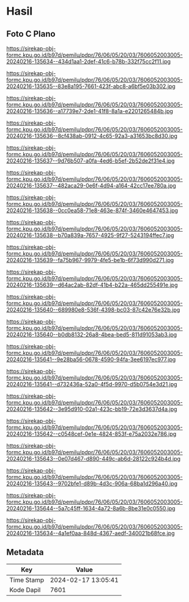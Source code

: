 # Hasil

## Foto C Plano

https://sirekap-obj-formc.kpu.go.id/b97d/pemilu/pdpr/76/06/05/20/03/7606052003005-20240216-135634--434d1aa1-2def-41c6-b78b-332f75cc2f11.jpg

https://sirekap-obj-formc.kpu.go.id/b97d/pemilu/pdpr/76/06/05/20/03/7606052003005-20240216-135635--83e8a195-7661-423f-abc8-a6bf5e03b302.jpg

https://sirekap-obj-formc.kpu.go.id/b97d/pemilu/pdpr/76/06/05/20/03/7606052003005-20240216-135636--a17739e7-2de1-41f8-8a1a-e2201265484b.jpg

https://sirekap-obj-formc.kpu.go.id/b97d/pemilu/pdpr/76/06/05/20/03/7606052003005-20240216-135636--8cf438ab-0912-4c65-92a3-a31653bc8d30.jpg

https://sirekap-obj-formc.kpu.go.id/b97d/pemilu/pdpr/76/06/05/20/03/7606052003005-20240216-135637--9d76b507-a0fa-4ed6-b5ef-2b52de2f31e4.jpg

https://sirekap-obj-formc.kpu.go.id/b97d/pemilu/pdpr/76/06/05/20/03/7606052003005-20240216-135637--482aca29-0e6f-4d94-a164-42cc17ee780a.jpg

https://sirekap-obj-formc.kpu.go.id/b97d/pemilu/pdpr/76/06/05/20/03/7606052003005-20240216-135638--0cc0ea58-71e8-463e-874f-3460e4647453.jpg

https://sirekap-obj-formc.kpu.go.id/b97d/pemilu/pdpr/76/06/05/20/03/7606052003005-20240216-135638--b70a839a-7657-4925-9f27-5243194ffec7.jpg

https://sirekap-obj-formc.kpu.go.id/b97d/pemilu/pdpr/76/06/05/20/03/7606052003005-20240216-135639--fa75b967-9979-4fe5-be1b-6f73d990d271.jpg

https://sirekap-obj-formc.kpu.go.id/b97d/pemilu/pdpr/76/06/05/20/03/7606052003005-20240216-135639--d64ac2ab-82df-41b4-b22a-465dd255491e.jpg

https://sirekap-obj-formc.kpu.go.id/b97d/pemilu/pdpr/76/06/05/20/03/7606052003005-20240216-135640--689980e8-536f-4398-bc03-87c42e76e32b.jpg

https://sirekap-obj-formc.kpu.go.id/b97d/pemilu/pdpr/76/06/05/20/03/7606052003005-20240216-135640--b0db8132-26a8-4bea-bed5-811d91053ab3.jpg

https://sirekap-obj-formc.kpu.go.id/b97d/pemilu/pdpr/76/06/05/20/03/7606052003005-20240216-135641--9e28ba56-0678-4590-94fa-3ee6197ec977.jpg

https://sirekap-obj-formc.kpu.go.id/b97d/pemilu/pdpr/76/06/05/20/03/7606052003005-20240216-135641--d732436a-52a0-4f5d-9970-d5b0754e3d21.jpg

https://sirekap-obj-formc.kpu.go.id/b97d/pemilu/pdpr/76/06/05/20/03/7606052003005-20240216-135642--3e95d910-02a1-423c-bb19-72e3d3637d4a.jpg

https://sirekap-obj-formc.kpu.go.id/b97d/pemilu/pdpr/76/06/05/20/03/7606052003005-20240216-135642--c0548cef-0e1e-4824-853f-e75a2032e786.jpg

https://sirekap-obj-formc.kpu.go.id/b97d/pemilu/pdpr/76/06/05/20/03/7606052003005-20240216-135643--0e07d467-d890-449c-ab6d-28122c924b4d.jpg

https://sirekap-obj-formc.kpu.go.id/b97d/pemilu/pdpr/76/06/05/20/03/7606052003005-20240216-135643--9702bfe1-d89b-4d3c-906a-68ba1d296a40.jpg

https://sirekap-obj-formc.kpu.go.id/b97d/pemilu/pdpr/76/06/05/20/03/7606052003005-20240216-135644--5a7c45ff-1634-4a72-8a6b-8be31e0c0550.jpg

https://sirekap-obj-formc.kpu.go.id/b97d/pemilu/pdpr/76/06/05/20/03/7606052003005-20240216-135634--4a1ef0aa-848d-4367-aedf-340021b68fce.jpg


## Metadata

| Key        | Value               |
| ---------- | ------------------- |
| Time Stamp | 2024-02-17 13:05:41 |
| Kode Dapil | 7601                |



